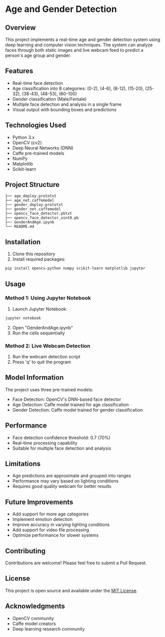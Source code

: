 # Age and Gender Detection 

## Overview
This project implements a real-time age and gender detection system using deep learning and computer vision techniques. The system can analyze faces through both static images and live webcam feed to predict a person's age group and gender.

## Features
- Real-time face detection
- Age classification into 8 categories: (0-2), (4-6), (8-12), (15-20), (25-32), (38-43), (48-53), (60-100)
- Gender classification (Male/Female)
- Multiple face detection and analysis in a single frame
- Visual output with bounding boxes and predictions

## Technologies Used
- Python 3.x
- OpenCV (cv2)
- Deep Neural Networks (DNN)
- Caffe pre-trained models
- NumPy
- Matplotlib
- Scikit-learn

## Project Structure
```
├── age_deploy.prototxt
├── age_net.caffemodel
├── gender_deploy.prototxt
├── gender_net.caffemodel
├── opencv_face_detector.pbtxt
├── opencv_face_detector_uint8.pb
├── GenderAndAge.ipynb
└── README.md
```

## Installation
1. Clone this repository
2. Install required packages:
```bash
pip install opencv-python numpy scikit-learn matplotlib jupyter
```

## Usage
### Method 1: Using Jupyter Notebook
1. Launch Jupyter Notebook:
```bash
jupyter notebook
```
2. Open "GenderAndAge.ipynb"
3. Run the cells sequentially

### Method 2: Live Webcam Detection
1. Run the webcam detection script
2. Press 'q' to quit the program

## Model Information
The project uses three pre-trained models:
- Face Detection: OpenCV's DNN-based face detector
- Age Detection: Caffe model trained for age classification
- Gender Detection: Caffe model trained for gender classification

## Performance
- Face detection confidence threshold: 0.7 (70%)
- Real-time processing capability
- Suitable for multiple face detection and analysis

## Limitations
- Age predictions are approximate and grouped into ranges
- Performance may vary based on lighting conditions
- Requires good quality webcam for better results

## Future Improvements
- Add support for more age categories
- Implement emotion detection
- Improve accuracy in varying lighting conditions
- Add support for video file processing
- Optimize performance for slower systems

## Contributing
Contributions are welcome! Please feel free to submit a Pull Request.

## License
This project is open source and available under the [MIT License](LICENSE).

## Acknowledgments
- OpenCV community
- Caffe model creators
- Deep learning research community



